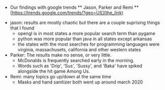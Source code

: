 * Our findings with google trends
** Jason, Parker and Remi
** [https://trends.google.com/trends/?geo=US](the_link)
- jason: results are mostly chaotic but there are a couple suprising things that I found
  - opengl is in most states a more popular search term than pygame
  - python was more popular than java in all states except arkansas
  - the states with the most searches for programming languages were virginia, massachusets, california and other western states
- Parker: The results make no sense, or very little.
  - McDonalds is frequently searched early in the morning.
  - Words such as 'Drip', 'Sus', 'Sussy', and 'Baka' have spiked alongside the hit game Among Us.
- Remi: many topics go up/down at the same time
  - Masks and hand sanitizer both went up around march 2020
